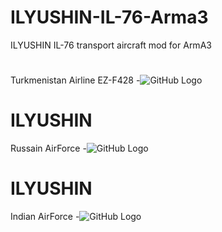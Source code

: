 # ILYUSHIN-IL-76-Arma3
ILYUSHIN IL-76 transport aircraft mod for ArmA3
#
Turkmenistan Airline EZ-F428
-![GitHub Logo](http://arma3.nobatgeldi.com/images/il_76/363)
# ILYUSHIN
Russain AirForce
-![GitHub Logo](http://arma3.nobatgeldi.com/images/il_76/512)
# ILYUSHIN
Indian AirForce
-![GitHub Logo](http://arma3.nobatgeldi.com/images/il_76/942)

